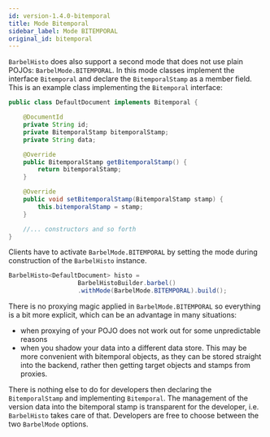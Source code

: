 ```yaml
---
id: version-1.4.0-bitemporal
title: Mode Bitemporal
sidebar_label: Mode BITEMPORAL
original_id: bitemporal
---
```

`BarbelHisto` does also support a second mode that does not use plain POJOs: `BarbelMode.BITEMPORAL`. In this mode classes implement the interface `Bitemporal` and declare the `BitemporalStamp` as a member field. This is an example class implementing the `Bitemporal` interface:
```java
public class DefaultDocument implements Bitemporal {

    @DocumentId
    private String id;
    private BitemporalStamp bitemporalStamp;
    private String data;

    @Override
    public BitemporalStamp getBitemporalStamp() {
        return bitemporalStamp;
    }

    @Override
    public void setBitemporalStamp(BitemporalStamp stamp) {
        this.bitemporalStamp = stamp;
    }

    //... constructors and so forth
}    
``` 
Clients have to activate `BarbelMode.BITEMPORAL` by setting the mode during construction of the `BarbelHisto` instance.
```java
BarbelHisto<DefaultDocument> histo = 
                   BarbelHistoBuilder.barbel()
                   .withMode(BarbelMode.BITEMPORAL).build();
``` 
There is no proxying magic applied in `BarbelMode.BITEMPORAL` so everything is a bit more explicit, which can be an advantage in many situations:
* when proxying of your POJO does not work out for some unpredictable reasons
* when you shadow your data into a different data store. This may be more convenient with bitemporal objects, as they can be stored straight into the backend, rather then getting target objects and stamps from proxies.

There is nothing else to do for developers then declaring the `BitemporalStamp` and implementing `Bitemporal`. The management of the version data into the bitemporal stamp is transparent for the developer, i.e. `BarbelHisto` takes care of that. Developers are free to choose between the two `BarbelMode` options. 